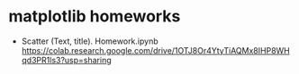 # matplotlib homeworks
* Scatter (Text, title). Homework.ipynb
https://colab.research.google.com/drive/1OTJ8Or4YtyTiAQMx8IHP8WHqd3PR1ls3?usp=sharing

